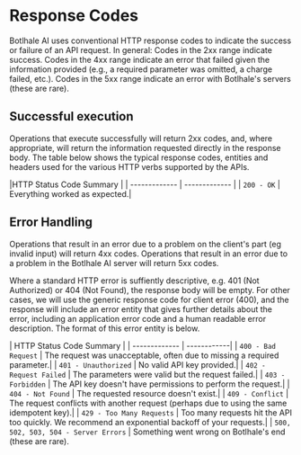 # Response Codes

Botlhale AI uses conventional HTTP response codes to indicate the success or failure of an API request. In general: Codes in the 2xx range indicate success. Codes in the 4xx range indicate an error that failed given the information provided (e.g., a required parameter was omitted, a charge failed, etc.). Codes in the 5xx range indicate an error with Botlhale's servers (these are rare).

## Successful execution

Operations that execute successfully will return 2xx codes, and, where appropriate, will return the information requested directly in the response body. The table below shows the typical response codes, entities and headers used for the various HTTP verbs supported by the APIs.

|HTTP Status Code Summary | 
| ------------- | ------------- |
| `200 - OK` | Everything worked as expected.| 

## Error Handling
Operations that result in an error due to a problem on the client's part (eg invalid input) will return 4xx codes. Operations that result in an error due to a problem in the Botlhale AI server will return 5xx codes.

Where a standard HTTP error is suffiently descriptive, e.g. 401 (Not Authorized) or 404 (Not Found), the response body will be empty. For other cases, we will use the generic response code for client error (400), and the response will include an error entity that gives further details about the error, including an application error code and a human readable error description. The format of this error entity is below.

| HTTP Status Code Summary | 
| ------------- | ------------| 
| `400 - Bad Request` | The request was unacceptable, often due to missing a required parameter.| 
| `401 - Unauthorized` | No valid API key provided.| 
| `402 - Request Failed` | The parameters were valid but the request failed.| 
| `403 - Forbidden` | The API key doesn't have permissions to perform the request.| 
| `404 - Not Found` | The requested resource doesn't exist.| 
| `409 - Conflict` | The request conflicts with another request (perhaps due to using the same idempotent key).| 
| `429 - Too Many Requests` | Too many requests hit the API too quickly. We recommend an exponential backoff of your requests.| 
| `500, 502, 503, 504 - Server Errors` | Something went wrong on Botlhale's end (these are rare).
